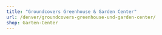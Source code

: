 ```yaml
---
title: "Groundcovers Greenhouse & Garden Center"
url: /denver/groundcovers-greenhouse-und-garden-center/
shop: Garten-Center
---
```


